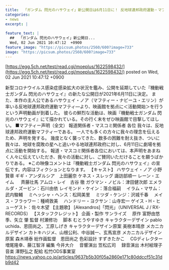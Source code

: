 ```yaml
---
title:  「ガンダム 閃光のハサウェイ」新公開日は6月11日に！ 反地球連邦政府運動・マフティーより声明到着「活動を開始する」  
categories:
- news
excerpt: |
  
feature_text: |
  ##  「ガンダム 閃光のハサウェイ」新公開日...
  Wed, 02 Jun 2021 10:47:12  +0900
feature_image: "https://picsum.photos/2560/600?image=733"
image: "https://picsum.photos/2560/600?image=733"
---
```


[https://egg.5ch.net/test/read.cgi/moeplus/1622598432/](https://egg.5ch.net/test/read.cgi/moeplus/1622598432/)
posted on Wed, 02 Jun 2021 10:47:12  +0900

<!--more-->

新型コロナウイルス感染症感染拡大の状況を鑑み、公開を延期していた『機動戦士ガンダム 閃光のハサウェイ』の新たな公開日が2021年6月11日に決定。 また、本作の主人公であるハサウェイ・ノア（マフティー・ナビーユ・エリン）が率いる反地球連邦政府運動マフティ—より、映画館を拠点に＜活動開始＞を行うという声明動画が到着した。 彼らの鮮烈な活動は、映画『機動戦士ガンダム 閃光のハサウェイ』にて描かれている。その行く末をぜひ映画館で目撃してほしい。 ■マフティー声明（全文） 報道関係者・マスコミ関係者 各位 我々は、反地球連邦政府運動マフティーである。 一人でも多くの方々に我々の理念を伝えるため、声明を発する。 幾度となく襲ってきた、数多の困難を耐え抜き、ついに我々は、地球を腐敗の星へと追いやる地球連邦政府に対し、6月11日に劇場を拠点に活動を開始する。 報道・マスコミ関係者各位においては、本声明をあまねく人々に伝えていただき、我々の活動に対し、ご賛同いただけることを願うばかりである。 ※この映像コメントは『機動戦士ガンダム 閃光のハサウェイ』の宣伝です。内容はフィクションとなります。 【キャスト】 ハサウェイ・ノア 小野賢章 ギギ・アンダルシア　上田麗奈 ケネス・スレッグ 諏訪部順一 レーン・エイム 　 斉藤壮馬 アムロ・レイ　古谷 徹 ガウマン・ノビル：津田健次郎 エメラルダ・ズービン：石川由依 レイモンド・ケイン：落合福嗣　 イラム・マサム：武内駿輔　 ミヘッシャ・ヘンス：松岡美里　 ミツダ・ケンジ：沢城千春　 メイス・フラゥワー：種崎敦美　 ハンドリー・ヨクサン：山寺宏一 ゲイス・H・ヒューゲスト：佐々木望 【主題歌】 [Alexandros]「閃光」（UNIVERSAL J / RX-RECORDS） 【スタッフクレジット】 企画・製作 サンライズ　 原作 富野由悠季、矢立 肇 監督 村瀬修功　 脚本 むとうやすゆき キャラクターデザイン pablo uchida、恩田尚之、工原しげき キャラクターデザイン原案 美樹本晴彦 メカニカルデザイン カトキハジメ、山根公利、中谷誠一、玄馬宣彦 メカニカルデザイン原案 森木靖泰 総作画監督　恩田尚之 色彩設計 すずきたかこ　 CGディレクター 増尾隆幸、藤江智洋 編集 今井大介　 音響演出 笠松広司　 録音演出 木村絵理子　 音楽 澤野弘之 配給 松竹ODS事業室 https://news.yahoo.co.jp/articles/9637b5b30f05a2860e171c80ddccf51c31db9d42
